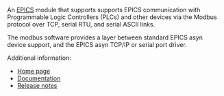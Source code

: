 An [EPICS](http://www.aps.anl.gov/epics/) 
module that supports supports EPICS communication with Programmable Logic Controllers (PLCs) and other devices
via the Modbus protocol over TCP, serial RTU, and serial ASCII links.</p>

The modbus software provides a layer between standard EPICS asyn device support,
and the EPICS asyn TCP/IP or serial port driver.</p>

Additional information:
* [Home page](http://cars.uchicago.edu/software/epics/modbus.html)
* [Documentation](http://cars.uchicago.edu/software/epics/modbusDoc.html)
* [Release notes](http://cars.uchicago.edu/software/epics/modbusReleaseNotes.html)

